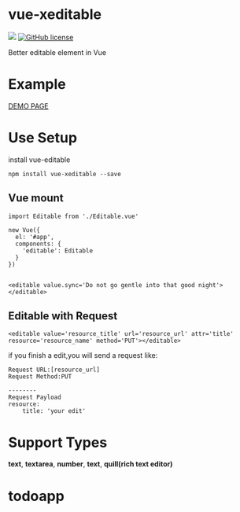 # vue-xeditable
[![](https://badge.juejin.im/entry/59c08ef5f265da065d2b6821/likes.svg?style=flat-square)](https://juejin.im/post/59c08ed2f265da06611f67c4)
[![GitHub license](https://img.shields.io/badge/license-MIT-blue.svg?style=flat-square)](https://raw.githubusercontent.com/Kar-Wai-Wong/vue-xeditable/master/LICENSE)


Better editable element in Vue

# Example
[DEMO PAGE](https://kar-wai-wong.github.io/vue-xeditable/)

# Use Setup

install vue-editable
```
npm install vue-xeditable --save
```

## Vue mount
```
import Editable from './Editable.vue'

new Vue({
  el: '#app',
  components: {
    'editable': Editable
  }
})


<editable value.sync='Do not go gentle into that good night'></editable>

```

## Editable with Request
```
<editable value='resource_title' url='resource_url' attr='title' resource='resource_name' method='PUT'></editable>
```
if you finish a edit,you will send a request like:
```
Request URL:[resource_url]
Request Method:PUT

--------
Request Payload
resource:
    title: 'your edit'

```

# Support Types
**text**, **textarea**, **number**, **text**, **quill(rich text editor)**
# todoapp
